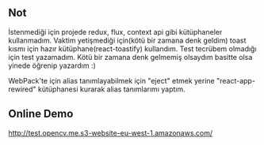 
## Not

İstenmediği için projede redux, flux, context api gibi kütüphaneler kullanmadım.
Vaktim yetişmediği için(kötü bir zamana denk geldim) toast kısmı için hazır kütüphane(react-toastify) kullandım.
Test tecrübem olmadığı için test yazamadım. Kötü bir zamana denk gelmemiş olsaydım basitte olsa yinede öğrenip yazardım :)

WebPack'te için alias tanımlayabilmek için "eject" etmek yerine "react-app-rewired" kütüphanesi kurarak alias tanımlarımı yaptım.

## Online Demo 

http://test.opencv.me.s3-website-eu-west-1.amazonaws.com/
